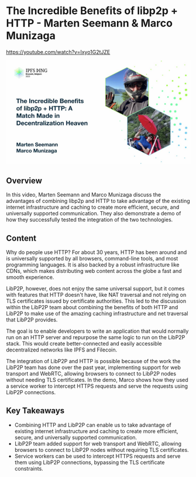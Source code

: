 # The Incredible Benefits of libp2p + HTTP - Marten Seemann & Marco Munizaga

<https://youtube.com/watch?v=Ixyo1G2tJZE>

![image for The Incredible Benefits of libp2p + HTTP - Marten Seemann & Marco Munizaga](/thing23/Ixyo1G2tJZE.jpg)

## Overview

In this video, Marten Seemann and Marco Munizaga discuss the advantages of combining libp2p and HTTP to take advantage of the existing internet infrastructure and caching to create more efficient, secure, and universally supported communication. They also demonstrate a demo of how they successfully tested the integration of the two technologies.

## Content

Why do people use HTTP? For about 30 years, HTTP has been around and is universally supported by all browsers, command-line tools, and most programming languages. It is also backed by a robust infrastructure like CDNs, which makes distributing web content across the globe a fast and smooth experience.

LibP2P, however, does not enjoy the same universal support, but it comes with features that HTTP doesn't have, like NAT traversal and not relying on TLS certificates issued by certificate authorities. This led to the discussion within the LibP2P team about combining the benefits of both HTTP and LibP2P to make use of the amazing caching infrastructure and net traversal that LibP2P provides.

The goal is to enable developers to write an application that would normally run on an HTTP server and repurpose the same logic to run on the LibP2P stack. This would create better-connected and easily accessible decentralized networks like IPFS and Filecoin.

The integration of LibP2P and HTTP is possible because of the work the LibP2P team has done over the past year, implementing support for web transport and WebRTC, allowing browsers to connect to LibP2P nodes without needing TLS certificates. In the demo, Marco shows how they used a service worker to intercept HTTPS requests and serve the requests using LibP2P connections.

## Key Takeaways

- Combining HTTP and LibP2P can enable us to take advantage of existing internet infrastructure and caching to create more efficient, secure, and universally supported communication.
- LibP2P team added support for web transport and WebRTC, allowing browsers to connect to LibP2P nodes without requiring TLS certificates.
- Service workers can be used to intercept HTTPS requests and serve them using LibP2P connections, bypassing the TLS certificate constraints.